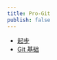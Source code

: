 ```yaml
---
title: Pro-Git
publish: false
---
```


- [起步](./01-getting-started.md)
- [Git 基础](./02-git-basics.md)
